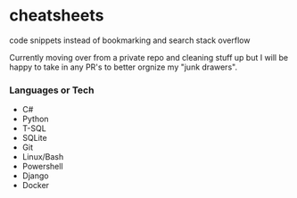 # cheatsheets
code snippets instead of bookmarking and search stack overflow

Currently moving over from a private repo and cleaning stuff up but I will be happy to take in any PR's to better orgnize my "junk drawers". 
### Languages or Tech

* C# 
* Python
* T-SQL
* SQLite
* Git
* Linux/Bash
* Powershell
* Django
* Docker